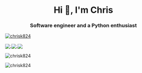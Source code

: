 <h1 align="center">Hi 👋, I'm Chris</h1>
<h3 align="center">Software engineer and a Python enthusiast</h3>

<p align="left"> <a href="https://github.com/ryo-ma/github-profile-trophy"><img src="https://github-profile-trophy.vercel.app/?username=chrisk824" alt="chrisk824" /></a> </p>

<a href="https://github.com/chrisK824/github-readme-stats">
  <img align="center" src="https://github-readme-stats-chrisk824.vercel.app/api?username=chrisK824&show_icons=true&count_private=true&include_all_commits=true&theme=dark&card_width=500&dummy=unused" />
</a>


<a href="https://github.com/chrisK824/github-readme-stats">
  <img align="center" src="https://github-readme-stats-chrisk824.vercel.app/api/top-langs?username=chrisK824&card_width=500&langs_count=10&dummy=unused" />
</a>


<a href="https://github.com/chrisK824/github-readme-stats">
  <img align="center" src="https://github-readme-stats-chrisk824.vercel.app/api/wakatime?username=chrisK824&custom_title=Time%20spent%20since%2023-03-2023&dummy=unused"/>
</a>



<p align="left"> <img src="https://komarev.com/ghpvc/?username=chrisk824&label=Profile%20views&color=0e75b6&style=flat" alt="chrisk824" /> </p>



<p><img align="center" src="https://github-readme-streak-stats.herokuapp.com/?user=chrisk824&" alt="chrisk824" /></p>
